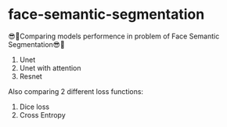 # face-semantic-segmentation
😎🤿Comparing models performence in problem of Face Semantic Segmentation😎🤿
1. Unet
2. Unet with attention
3. Resnet

Also comparing 2 different loss functions:
1. Dice loss
2. Cross Entropy
